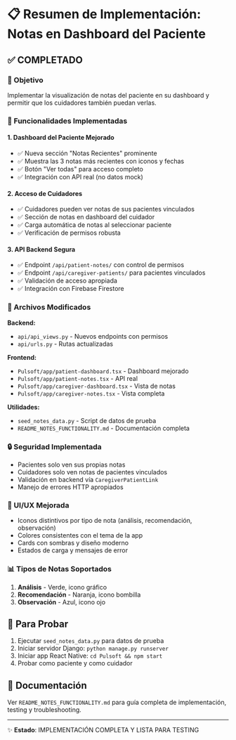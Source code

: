 # 📋 Resumen de Implementación: Notas en Dashboard del Paciente

## ✅ COMPLETADO

### 🎯 Objetivo
Implementar la visualización de notas del paciente en su dashboard y permitir que los cuidadores también puedan verlas.

### 🚀 Funcionalidades Implementadas

#### 1. **Dashboard del Paciente Mejorado**
- ✅ Nueva sección "Notas Recientes" prominente
- ✅ Muestra las 3 notas más recientes con iconos y fechas
- ✅ Botón "Ver todas" para acceso completo
- ✅ Integración con API real (no datos mock)

#### 2. **Acceso de Cuidadores**
- ✅ Cuidadores pueden ver notas de sus pacientes vinculados
- ✅ Sección de notas en dashboard del cuidador
- ✅ Carga automática de notas al seleccionar paciente
- ✅ Verificación de permisos robusta

#### 3. **API Backend Segura**
- ✅ Endpoint `/api/patient-notes/` con control de permisos
- ✅ Endpoint `/api/caregiver-patients/` para pacientes vinculados
- ✅ Validación de acceso apropiada
- ✅ Integración con Firebase Firestore

### 📁 Archivos Modificados

**Backend:**
- `api/api_views.py` - Nuevos endpoints con permisos
- `api/urls.py` - Rutas actualizadas

**Frontend:**
- `Pulsoft/app/patient-dashboard.tsx` - Dashboard mejorado
- `Pulsoft/app/patient-notes.tsx` - API real
- `Pulsoft/app/caregiver-dashboard.tsx` - Vista de notas
- `Pulsoft/app/caregiver-notes.tsx` - Vista completa

**Utilidades:**
- `seed_notes_data.py` - Script de datos de prueba
- `README_NOTES_FUNCTIONALITY.md` - Documentación completa

### 🔒 Seguridad Implementada
- Pacientes solo ven sus propias notas
- Cuidadores solo ven notas de pacientes vinculados
- Validación en backend vía `CaregiverPatientLink`
- Manejo de errores HTTP apropiados

### 🎨 UI/UX Mejorada
- Iconos distintivos por tipo de nota (análisis, recomendación, observación)
- Colores consistentes con el tema de la app
- Cards con sombras y diseño moderno
- Estados de carga y mensajes de error

### 📊 Tipos de Notas Soportados
1. **Análisis** - Verde, icono gráfico
2. **Recomendación** - Naranja, icono bombilla
3. **Observación** - Azul, icono ojo

## 🧪 Para Probar
1. Ejecutar `seed_notes_data.py` para datos de prueba
2. Iniciar servidor Django: `python manage.py runserver`
3. Iniciar app React Native: `cd Pulsoft && npm start`
4. Probar como paciente y como cuidador

## 📝 Documentación
Ver `README_NOTES_FUNCTIONALITY.md` para guía completa de implementación, testing y troubleshooting.

---
✨ **Estado**: IMPLEMENTACIÓN COMPLETA Y LISTA PARA TESTING